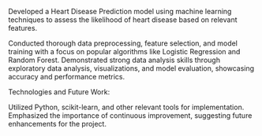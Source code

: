 Developed a Heart Disease Prediction model using machine learning techniques to assess the likelihood of heart disease based on relevant features.

Conducted thorough data preprocessing, feature selection, and model training with a focus on popular algorithms like Logistic Regression and Random Forest.
Demonstrated strong data analysis skills through exploratory data analysis, visualizations, and model evaluation, showcasing accuracy and performance metrics.

Technologies and Future Work:

Utilized Python, scikit-learn, and other relevant tools for implementation.
Emphasized the importance of continuous improvement, suggesting future enhancements for the project.
